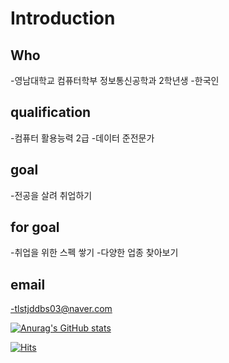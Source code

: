 # Introduction

## Who
-영남대학교 컴퓨터학부 정보통신공학과 2학년생
-한국인

## qualification
-컴퓨터 활용능력 2급
-데이터 준전문가

## goal
-전공을 살려 취업하기

## for goal
-취업을 위한 스펙 쌓기
-다양한 업종 찾아보기

## email
-tlstjddbs03@naver.com


[![Anurag's GitHub stats](https://github-readme-stats.vercel.app/api?username=SungYun-Shin03)](https://github.com/anuraghazra/github-readme-stats)


[![Hits](https://hits.seeyoufarm.com/api/count/incr/badge.svg?url=https%3A%2F%2Fgithub.com%2Fysjang0926&count_bg=%23D7D265&title_bg=%23252222&icon=&icon_color=%23E7E7E7&title=hits&edge_flat=false)](https://hits.seeyoufarm.com)
  
